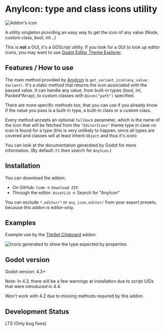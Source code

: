 # AnyIcon: type and class icons utility

![Addon's icon](/icon.svg)

A utility singleton providing an easy way to get the icon of any value (Node, custom class, bool, int...)

This is **not** a GUI, it's a GDScript utility. If you look for a GUI to 
look up editor icons, you may want to use
[Godot Editor Theme Explorer](https://github.com/YuriSizov/godot-editor-theme-explorer).



## Features / How to use

The main method provided by [AnyIcon](addons/any_icon.editor/any_icon.gd)
is `get_variant_icon(any_value: Variant)`. It's a static method that returns
the icon associated with the passed value. It can handle any value, from built-in
types (bool, int, Packed\*Array), to custom classes with `@icon("path")` specified.

There are more specific methods too, that you can use if you already know if the value
you pass is a built-in type, a built-in class or a custom class.

Every method accepts an optional `fallback` parameter,
which is the name of the icon that will be fetched from the `"EditorIcons"`
theme type in case no icon is found for a type
(this is very unlikely to happen, since all types are covered and classes
will at least inherit `Object` and thus it's icon)

You can look at the documentation generated by Godot for more information.
(By default: `F1` then search for `AnyIcon`.)



## Installation

You can download the addon:
- On GitHub: `Code` → `Download ZIP`.
- Through the editor: `AssetLib` → Search for "AnyIcon"

You can exclude `*.editor/*` or `any_icon.editor/` from your export presets,
because this addon is editor-only.


## Examples


Example use by the [TileSet Clipboard](https://godotengine.org/asset-library/asset/3889) addon:

![Icons generated to show the type expected by properties](/.assets_for_readme/tileset_clipboard_example.png)


## Godot version

Godot version: 4.3+

Note: In 4.3, there will be a few warnings at installation due to script UIDs that were introduced in 4.4.

Won't work with 4.2 due to missing methods required by this addon.



## Development Status

LTS (Only bug fixes)
